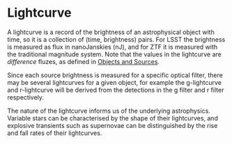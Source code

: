 # Lightcurve

A lightcurve is a record of the brightness of an astrophysical object with time, so it is a collection of 
(time, brightness) pairs. For LSST the brightness is measured as flux in nanoJanskies (nJ), and for ZTF it
is measured with the traditional magnitude system. Note that the values in the lightcurve are *difference*
fluzes, as defined in [Objects and Sources](objects_sources.html).

Since each source brightness is measured for a specific optical filter, there may be 
several lightcurves for a given object, for example the g-lightcurve and r-lightcurve will
be derived from the detections in the g filter and r filter respectively.

The nature of the lightcurve informs us of the underlying astrophysics. Variable stars can be characterised
by the shape of their lightcurves, and explosive transients such as supernovae can be distinguished by the 
rise and fall rates of their lightcurves.
